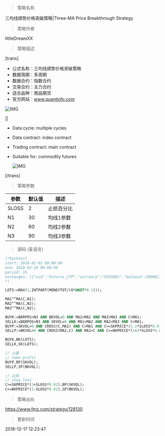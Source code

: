 
> 策略名称

三均线顺势价格突破策略|Three-MA Price Breakthrough Strategy

> 策略作者

littleDreamXX

> 策略描述

[trans]
- 公式名称：三均线顺势价格突破策略
- 数据周期：多周期
- 数据合约：指数合约
- 交易合约：主力合约
- 适合品种：商品期货
- 官方网站：www.quantinfo.com

![IMG](https://www.fmz.com/upload/asset/4327c3e54a8618bb6f5b0ac3ea54dfc2.png)

||

- Data cycle: multiple cycles
- Data contract: index contract
- Trading contract: main contract
- Suitable for: commodity futures

  ![IMG](https://www.fmz.com/upload/asset/ed995f267589e43cdc0492a87952dcad.png) 

[/trans]

> 策略参数



|参数|默认值|描述|
|----|----|----|
|SLOSS|2|止损百分比|stop loss percentage|
|N1|30|均线1参数|MA1 parameter|
|N2|60|均线2参数|MA2 parameter|
|N3|90|均线3参数|MA3 parameter|


> 源码 (麦语言)

``` pascal
(*backtest
start: 2018-01-01 00:00:00
end: 2018-02-28 00:00:00
period: 1h
exchanges: [{"eid":"Futures_CTP","currency":"FUTURES","balance":20000}]
*)

LOTS:=MAX(1,INTPART(MONEYTOT/(O*UNIT*0.1)));

MA1^^MA(C,N1);
MA2^^MA(C,N2);
MA3^^MA(C,N3);

BUYK:=BARPOS>N3 AND BKVOL=0 AND MA1>MA2 AND MA2>MA3 AND C>MA1;
SELLK:=BARPOS>N3 AND SKVOL=0 AND MA1<MA2 AND MA2<MA3 AND C<MA1;
BUYP:=SKVOL>0 AND CROSS(C,MA2) AND C>MA1 AND C<=SKPRICE*(1-2*SLOSS*0.01);
SELLP:=BKVOL>0 AND CROSS(MA2,C) AND MA1>C AND C>=BKPRICE*(1+2*SLOSS*0.01);

BUYK,BK(LOTS);
SELLK,SK(LOTS);

// 止盈
// take profit
BUYP,BP(SKVOL);
SELLP,SP(BKVOL);

// 止损
// stop loss
C>=SKPRICE*(1+SLOSS*0.01),BP(SKVOL);
C<=BKPRICE*(1-SLOSS*0.01),SP(BKVOL);
```

> 策略出处

https://www.fmz.com/strategy/128130

> 更新时间

2018-12-17 12:23:47
